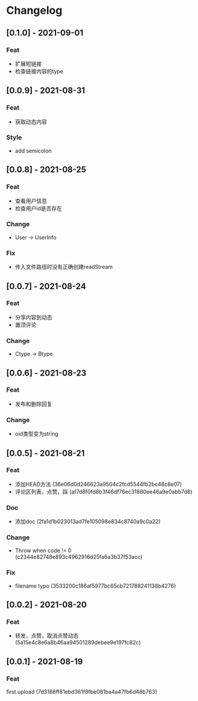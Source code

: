 # Changelog

## [0.1.0] - 2021-09-01
### Feat
* 扩展短链接
* 检查链接内容的type

## [0.0.9] - 2021-08-31
### Feat
* 获取动态内容
### Style
* add semicolon

## [0.0.8] - 2021-08-25
### Feat
* 查看用户信息
* 检查用户id是否存在
### Change
* User -> UserInfo

### Fix
* 传入文件路径时没有正确创建readStream

## [0.0.7] - 2021-08-24
### Feat
* 分享内容到动态
* 置顶评论
### Change
* Ctype -> Btype

## [0.0.6] - 2021-08-23
### Feat
* 发布和删除回复
### Change
* oid类型变为string

## [0.0.5] - 2021-08-21
### Feat
* 添加HEAD方法 (36e06d0d246623a9504c2fcd5544fb2bc48c8e07)
* 评论区列表，点赞，踩 (af7d8f0fd8b3f46df76ec31880ee46a9e0abb7d8)
### Doc
* 添加doc (2fa1d1b023013ad7fe105098e834c8740a9c0a22)

### Change
* Throw when code != 0 (c2344e82748e893c4962916d25fa6a3b37f53acc)
### Fix
* filename typo (3533200c186af5977bc65cb721788241138b4276)

## [0.0.2] - 2021-08-20
### Feat
* 转发，点赞，取消点赞动态 (5a15e4c8e6a8b46aa94501289debee9e197fc82c)

## [0.0.1] - 2021-08-19
### Feat
first upload (7d3188ff81ebd361f8fbe081ba4a47fb6d48b763)